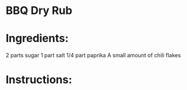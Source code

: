 # BBQ Dry Rub

# Ingredients:
2 parts sugar
1 part salt
1/4 part paprika
A small amount of chili flakes

# Instructions:
